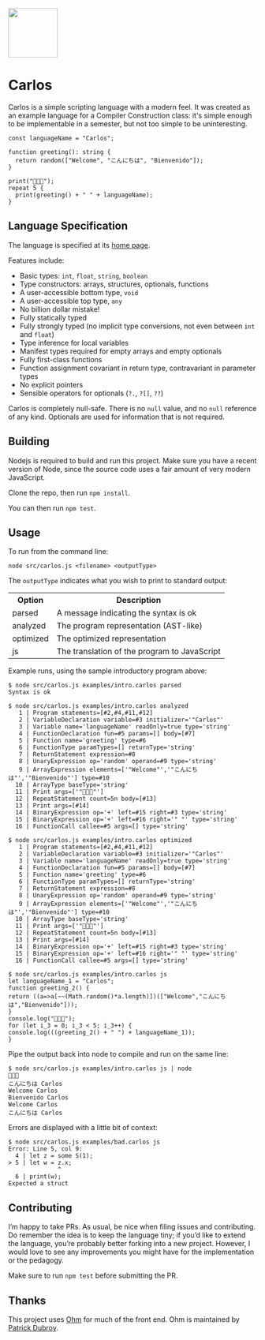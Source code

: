 <img src="https://raw.githubusercontent.com/rtoal/carlos-lang/main/docs/carlos-logo.png" height=100>

# Carlos

Carlos is a simple scripting language with a modern feel. It was created as an example language for a Compiler Construction class: it's simple enough to be implementable in a semester, but not too simple to be uninteresting.

```
const languageName = "Carlos";

function greeting(): string {
  return random(["Welcome", "こんにちは", "Bienvenido"]);
}

print("👋👋👋");
repeat 5 {
  print(greeting() + " " + languageName);
}
```

## Language Specification

The language is specified at its [home page](https://cs.lmu.edu/~ray/notes/carlos/).

Features include:

- Basic types: `int`, `float`, `string`, `boolean`
- Type constructors: arrays, structures, optionals, functions
- A user-accessible bottom type, `void`
- A user-accessible top type, `any`
- No billion dollar mistake!
- Fully statically typed
- Fully strongly typed (no implicit type conversions, not even between `int` and `float`)
- Type inference for local variables
- Manifest types required for empty arrays and empty optionals
- Fully first-class functions
- Function assignment covariant in return type, contravariant in parameter types
- No explicit pointers
- Sensible operators for optionals (`?.`, `?[]`, `??`)

Carlos is completely null-safe. There is no `null` value, and no `null` reference of any kind. Optionals are used for information that is not required.

## Building

Nodejs is required to build and run this project. Make sure you have a recent version of Node, since the source code uses a fair amount of very modern JavaScript.

Clone the repo, then run `npm install`.

You can then run `npm test`.

## Usage

To run from the command line:

```
node src/carlos.js <filename> <outputType>
```

The `outputType` indicates what you wish to print to standard output:

<table>
<tr><th>Option</th><th>Description</th></tr>
<tr><td>parsed</td><td>A message indicating the syntax is ok</td></tr>
<tr><td>analyzed</td><td>The program representation (AST-like)</td></tr>
<tr><td>optimized</td><td>The optimized representation</td></tr>
<tr><td>js</td><td>The translation of the program to JavaScript</td></tr>
</table>

Example runs, using the sample introductory program above:

```
$ node src/carlos.js examples/intro.carlos parsed
Syntax is ok
```

```
$ node src/carlos.js examples/intro.carlos analyzed
   1 | Program statements=[#2,#4,#11,#12]
   2 | VariableDeclaration variable=#3 initializer='"Carlos"'
   3 | Variable name='languageName' readOnly=true type='string'
   4 | FunctionDeclaration fun=#5 params=[] body=[#7]
   5 | Function name='greeting' type=#6
   6 | FunctionType paramTypes=[] returnType='string'
   7 | ReturnStatement expression=#8
   8 | UnaryExpression op='random' operand=#9 type='string'
   9 | ArrayExpression elements=['"Welcome"','"こんにちは"','"Bienvenido"'] type=#10
  10 | ArrayType baseType='string'
  11 | Print args=['"👋👋👋"']
  12 | RepeatStatement count=5n body=[#13]
  13 | Print args=[#14]
  14 | BinaryExpression op='+' left=#15 right=#3 type='string'
  15 | BinaryExpression op='+' left=#16 right='" "' type='string'
  16 | FunctionCall callee=#5 args=[] type='string'
```

```
$ node src/carlos.js examples/intro.carlos optimized
   1 | Program statements=[#2,#4,#11,#12]
   2 | VariableDeclaration variable=#3 initializer='"Carlos"'
   3 | Variable name='languageName' readOnly=true type='string'
   4 | FunctionDeclaration fun=#5 params=[] body=[#7]
   5 | Function name='greeting' type=#6
   6 | FunctionType paramTypes=[] returnType='string'
   7 | ReturnStatement expression=#8
   8 | UnaryExpression op='random' operand=#9 type='string'
   9 | ArrayExpression elements=['"Welcome"','"こんにちは"','"Bienvenido"'] type=#10
  10 | ArrayType baseType='string'
  11 | Print args=['"👋👋👋"']
  12 | RepeatStatement count=5n body=[#13]
  13 | Print args=[#14]
  14 | BinaryExpression op='+' left=#15 right=#3 type='string'
  15 | BinaryExpression op='+' left=#16 right='" "' type='string'
  16 | FunctionCall callee=#5 args=[] type='string'
```

```
$ node src/carlos.js examples/intro.carlos js
let languageName_1 = "Carlos";
function greeting_2() {
return ((a=>a[~~(Math.random()*a.length)])(["Welcome","こんにちは","Bienvenido"]));
}
console.log("👋👋👋");
for (let i_3 = 0; i_3 < 5; i_3++) {
console.log(((greeting_2() + " ") + languageName_1));
}
```

Pipe the output back into node to compile and run on the same line:

```
$ node src/carlos.js examples/intro.carlos js | node
👋👋👋
こんにちは Carlos
Welcome Carlos
Bienvenido Carlos
Welcome Carlos
こんにちは Carlos
```

Errors are displayed with a little bit of context:

```
$ node src/carlos.js examples/bad.carlos js
Error: Line 5, col 9:
  4 | let z = some S(1);
> 5 | let w = z.x;
              ^
  6 | print(w);
Expected a struct
```

## Contributing

I’m happy to take PRs. As usual, be nice when filing issues and contributing. Do remember the idea is to keep the language tiny; if you’d like to extend the language, you’re probably better forking into a new project. However, I would love to see any improvements you might have for the implementation or the pedagogy.

Make sure to run `npm test` before submitting the PR.

## Thanks

This project uses [Ohm](https://ohmjs.org) for much of the front end. Ohm is maintained by [Patrick Dubroy](https://github.com/sponsors/pdubroy).
